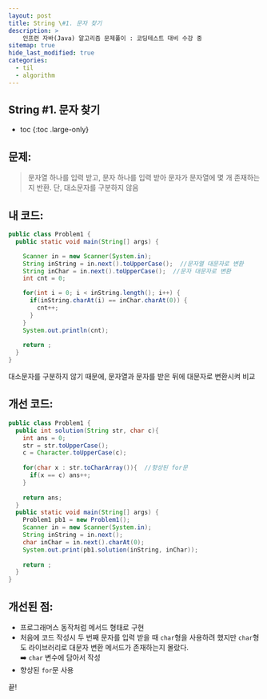 ```yaml
---
layout: post
title: String \#1. 문자 찾기
description: >
    인프런 자바(Java) 알고리즘 문제풀이 : 코딩테스트 대비 수강 중
sitemap: true
hide_last_modified: true
categories:
  - til
  - algorithm
---
```


## String \#1. 문자 찾기

* toc
{:toc .large-only}

## 문제: 

>문자열 하나를 입력 받고, 문자 하나를 입력 받아 문자가 문자열에 몇 개 존재하는지 반환. 단, 대소문자를 구분하지 않음

## 내 코드:

```java
public class Problem1 {
  public static void main(String[] args) {

    Scanner in = new Scanner(System.in);
    String inString = in.next().toUpperCase();  //문자열 대문자로 변환
    String inChar = in.next().toUpperCase();  //문자 대문자로 변환
    int cnt = 0;

    for(int i = 0; i < inString.length(); i++) {
      if(inString.charAt(i) == inChar.charAt(0)) {
        cnt++;
      }
    }
    System.out.println(cnt);
    
    return ;
  }
}
```
대소문자를 구분하지 않기 때문에, 문자열과 문자를 받은 뒤에 대문자로 변환시켜 비교


## 개선 코드:

```java
public class Problem1 {
  public int solution(String str, char c){
    int ans = 0;
    str = str.toUpperCase();
    c = Character.toUpperCase(c);
    
    for(char x : str.toCharArray()){  //향상된 for문
      if(x == c) ans++;
    }
    
    return ans;
  }
  public static void main(String[] args) {
    Problem1 pb1 = new Problem1();
    Scanner in = new Scanner(System.in);
    String inString = in.next();
    char inChar = in.next().charAt(0);
    System.out.print(pb1.solution(inString, inChar));
      
    return ;
  }
}
```

## 개선된 점:

- 프로그래머스 동작처럼 메서드 형태로 구현
- 처음에 코드 작성시 두 번째 문자를 입력 받을 때 `char`형을 사용하려 했지만 `char`형도 라이브러리로 대문자 변환 메서드가 존재하는지 몰랐다.  
➡️ `char` 변수에 담아서 작성
- 향상된 `for`문 사용

끝!